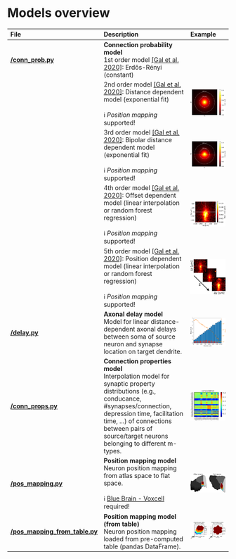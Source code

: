 # Models overview

| File | Description | Example |
| :-- | :-- | :-- |
| __[/conn_prob.py](conn_prob.py)__ | __Connection probability model__ <br> 1st order model [[Gal et al. 2020]](https://www.biorxiv.org/content/10.1101/656058v3 "E Gal, R Perin, H Markram, M London, I Segev. Neuron Geometry Underlies Universal Network Features in Cortical Microcircuits. bioRxiv, 2020, 656058."): Erdős-Rényi (constant) |  |
| | 2nd order model [[Gal et al. 2020]](https://www.biorxiv.org/content/10.1101/656058v3 "E Gal, R Perin, H Markram, M London, I Segev. Neuron Geometry Underlies Universal Network Features in Cortical Microcircuits. bioRxiv, 2020, 656058."): Distance dependent model (exponential fit) <br><br> ℹ️ _Position mapping_ supported! | ![Distance dependent connection probability model](../../doc/source/images/2nd_order_prob_model.png "Distance dependent connection probability model") |
| | 3rd order model [[Gal et al. 2020]](https://www.biorxiv.org/content/10.1101/656058v3 "E Gal, R Perin, H Markram, M London, I Segev. Neuron Geometry Underlies Universal Network Features in Cortical Microcircuits. bioRxiv, 2020, 656058."): Bipolar distance dependent model (exponential fit) <br><br> ℹ️ _Position mapping_ supported! | ![Bipolar distance dependent connection probability model](../../doc/source/images/3rd_order_prob_model.png "Bipolar distance dependent connection probability model") |
| | 4th order model [[Gal et al. 2020]](https://www.biorxiv.org/content/10.1101/656058v3 "E Gal, R Perin, H Markram, M London, I Segev. Neuron Geometry Underlies Universal Network Features in Cortical Microcircuits. bioRxiv, 2020, 656058."): Offset dependent  model (linear interpolation or random forest regression) <br><br> ℹ️ _Position mapping_ supported! | ![Offset dependent connection probability model](../../doc/source/images/4th_order_prob_model.png "Offset dependent connection probability model") |
| | 5th order model [[Gal et al. 2020]](https://www.biorxiv.org/content/10.1101/656058v3 "E Gal, R Perin, H Markram, M London, I Segev. Neuron Geometry Underlies Universal Network Features in Cortical Microcircuits. bioRxiv, 2020, 656058."): Position dependent  model (linear interpolation or random forest regression) <br><br> ℹ️ _Position mapping_ supported! | ![Position dependent connection probability model](../../doc/source/images/5th_order_prob_model.png "Position dependent connection probability model") |
| __[/delay.py](delay.py)__ | __Axonal delay model__ <br> Model for linear distance-dependent axonal delays between soma of source neuron and synapse location on target dendrite. | ![Linear axonal delay model](../../doc/source/images/linear_delay_model.png "Linear axonal delay model") |
| __[/conn_props.py](conn_props.py)__ | __Connection properties model__ <br> Interpolation model for synaptic property distributions (e.g., conducance, #synapses/connection, depression time, facilitation time, ...) of connections between pairs of source/target neurons belonging to different m-types. | ![Connection properties model (conductance)](../../doc/source/images/conn_prop_model_conductance.png "Connection properties model (conductance)") |
| __[/pos_mapping.py](pos_mapping.py)__ | __Position mapping model__ <br> Neuron position mapping from atlas space to flat space. <br><br> ℹ️ [Blue Brain - Voxcell](https://bbpteam.epfl.ch/documentation/projects/voxcell/latest/index.html#) required! | ![Position mapping model (flat space)](../../doc/source/images/flat_pos_mapping_model.png "Position mapping model (flat space)") |
| __[/pos_mapping_from_table.py](pos_mapping_from_table.py)__ | __Position mapping model (from table)__ <br> Neuron position mapping loaded from pre-computed table (pandas DataFrame). | ![Position mapping model from table](../../doc/source/images/pos_map_from_table.png "Position mapping model from table") |
